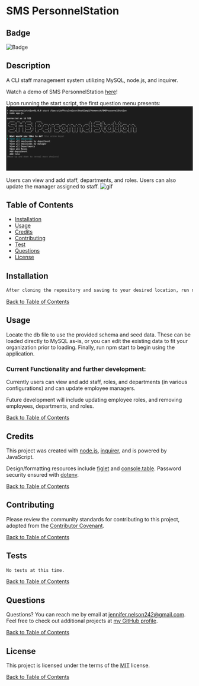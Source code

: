 # SMS PersonnelStation

## Badge

![Badge](https://img.shields.io/badge/license-MIT-green.svg)

## Description

A CLI staff management system utilizing MySQL, node.js, and inquirer.

Watch a demo of SMS PersonnelStation [here](https://drive.google.com/file/d/1WfzbsGVc1FaMV-Tl-y-6LVVuKzy-BZgb/view)!

Upon running the start script, the first question menu presents:
![screenshot](./assets/images/openingScreen.png)

Users can view and add staff, departments, and roles.  Users can also update the manager assigned to staff.
![gif](./assets/images/sms.gif)

## Table of Contents

- [Installation](#Installation)
- [Usage](#Usage)
- [Credits](#Credits)
- [Contributing](#Contributing)
- [Test](#Tests)
- [Questions](#Questions)
- [License](#License)

## Installation

```bash
After cloning the repository and saving to your desired location, run npm install to load dependencies.
```

[Back to Table of Contents](#table-of-contents)

## Usage

Locate the db file to use the provided schema and seed data. These can be loaded directly to MySQL as-is, or you can edit the existing data to fit your organization prior to loading. Finally, run npm start to begin using the application.

### Current Functionality and further development:

Currently users can view and add staff, roles, and departments (in various configurations) and can update employee managers.

Future development will include updating employee roles, and removing employees, departments, and roles.

[Back to Table of Contents](#table-of-contents)

## Credits

This project was created with [node.js](https://www.npmjs.com/package/node.js), [inquirer](https://www.npmjs.com/package/inquirer), and is powered by JavaScript.

Design/formatting resources include [figlet](https://www.npmjs.com/package/figlet) and [console.table](https://www.npmjs.com/package/console.table). Password security ensured with [dotenv](https://www.npmjs.com/package/dotenv).

[Back to Table of Contents](#table-of-contents)

## Contributing

Please review the community standards for contributing to this project, adopted from the [Contributor Covenant](https://www.contributor-covenant.org/).

[Back to Table of Contents](#table-of-contents)

## Tests

```bash
No tests at this time.
```

[Back to Table of Contents](#table-of-contents)

## Questions

Questions? You can reach me by email at jennifer.nelson242@gmail.com. Feel free to check out additional projects at [my GitHub profile](https://github.com/jnel-221).

[Back to Table of Contents](#table-of-contents)

## License

This project is licensed under the terms of the [MIT](./LICENSE) license.

[Back to Table of Contents](#table-of-contents)
